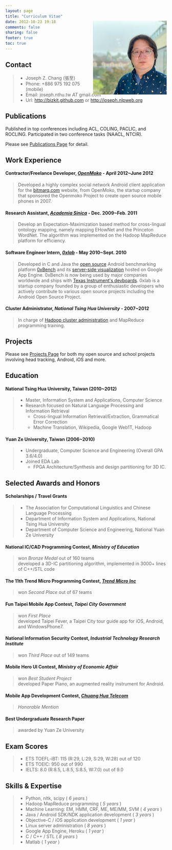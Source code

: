 ```yaml
---
layout: page
title: "Curriculum Vitae"
date: 2012-10-23 19:18
comments: false
sharing: false
footer: true
toc: true
---
```


<div style="float: right; position:relative; top: -110px; margin-bottom: -130px;">
	<img src="/images/me.jpg" width="230">
</div>

Contact 
-----------------
> - Joseph Z. Chang (張至)
> - Phone: +886 975 192 075 (mobile)
> - Email: joseph.nthu.tw _AT_ gmail.com
> - Url: http://bizkit.github.com or http://joseph.nlpweb.org

Publications
-----------------
Published in top conferences including ACL, COLING, PACLIC, and ROCLING.
Participated in two conference tasks (NAACL, NTCIR).

Please see [Publications Page](/publications) for detail.

Work Experience
-----------------

#### Contractor/Freelance Developer, *[OpenMoko](http://www.openmoko.com/)* - April 2012~June 2012 
> Developed a highly complex social network Android client application for the [bitmarq.com](http://www.bitmarq.com) website, 
> from OpenMoko, the startup company that sponsored the Openmoko Project to create open source mobile phones in 2007.

#### Research Assistant, *[Academia Sinica](http://home.sinica.edu.tw/en/about/history_and_mission.html)* - Dec. 2009~Feb. 2011
> Develop an Expectation-Maximization based method for cross-lingual ontology mapping, namely mapping
> EHowNet and the Princeton WordNet. The algorithm was implemented on the Hadoop MapReduce platform for
> efficiency.

#### Software Engineer Intern, *[0xlab](http://0xlab.org)* - May 2010~Sept. 2010
> Developed in C and Java the [open source](http://code.google.com/p/0xbench/) Android benchmarking
> platform [0xBench](https://play.google.com/store/apps/details?id=org.zeroxlab.zeroxbenchmark) and its
> [server-side visualization](http://0xbenchmark.appspot.com) hosted on Google App Engine. 0xBench is
> now being used by major companies worldwide and ships with [Texas Instrument's devboards](http://processors.wiki.ti.com/index.php/Android_Comparative_Benchmarks#RowboPERF:_0xBench). 
> 0xlab is a startup company founded by a group of enthusiastic developers who actively contribute to
> various open source projects including the Android Open Source Project.

#### Cluster Administrator, *National Tsing Hua University* - 2007~2012
> In charge of [Hadoop cluster administration](http://hadoop.nlpweb.org/) and MapReduce programming training.

Projects
-----------------
Please see [Projects Page](/projects) for both my open source and school projects involving head tracking, Android, iOS and more.


Education
-----------------

#### National Tsing Hua University, Taiwan (2010~2012)
> - Master, Information System and Applications, Computer Science
> - Research focused on Natural Language Processing and Information Retrieval
>   - Cross-lingual Information Retrieval/Extraction, Grammatical Error Correction
>   - Machine Translation, Wikipedia, Google Web1T, Hadoop

#### Yuan Ze University, Taiwan (2006~2010)
> - Undergraduate, Computer Science and Engineering (Overall GPA 3.6/4.0)
> - Joined EDA Lab
>   - FPGA Architecture/Synthesis and design partitioning for 3D IC.

Selected Awards and Honors
-----------------

#### Scholarships / Travel Grants
> - The Association for Computational Linguistics and Chinese Language Processing    
> - Department of Information System and Applications, National Tsing Hua University    
> - Department of Computer Science and Engineering, National Yuan Ze University    

#### National IC/CAD Programming Contest, *Ministry of Education*
> won *Bronze Medal* out of 160 teams     
> developed a 3D-IC partitioning algorithm, implemented in 3000+ lines of C++/STL code

#### The 11th Trend Micro Programming Contest, *[Trend Micro Inc](http://www.trendmicro.com)*
> won *Second Place* out of 67 teams 

#### Fun Taipei Mobile App Contest, *Taipei City Government*
> won *First Place*     
> developed Taipei Fever, a Taipei City tour guide app for iOS, Android, and WindowsPhone7.    

#### National Information Security Contest, *Industrial Technology Research Institute*
> won *Third Place* out of 149 teams

#### Mobile Hero UI Contest, *Ministry of Economic Affair*
> won *Best Student Project*    
> developed Paper Piano, an augmented reality instrument for Android.

#### Mobile App Development Contest, *[Chuang Hua Telecom](http://www.cht.com.tw/en/)*
> *Honorable Mention*

#### Best Undergraduate Research Paper
> awarded by Yuan Ze University

Exam Scores
-----------------
> - ETS TOEFL-iBT: 115 (R:29, L:29, S:29, W:28) out of 120
> - ETS TOEIC: 950 out of 990
> - IELTS: 8.0 (R:8.5, L:8.5, S:8.5, W:7.0) out of 9.0

Skills & Expertise
-----------------
> - Python, nltk, scipy  ( *6 years* )
> - Hadoop MapReduce programming ( *5 years* )
> - Machine Learning: EM, HMM, CRF, ME, ME/MM, SVM ( *4 years* )
> - Java / Android SDK/NDK application development ( *3 years* )
> - Objective-C / iOS application development ( *1 year* )
> - Linux server administration ( *8 years* )
> - Google App Engine, Heroku ( *1 year* )
> - C / C++ / STL ( *8 years* )
> - Matlab ( *1 year* )

